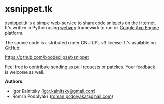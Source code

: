 xsnippet.tk
===========

[xsnippet.tk](http://www.xsnippet.tk) is a simple web-service to share code 
snippets on the Internet. It's written in Python using 
[webapp](http://code.google.com/appengine/docs/python/tools/webapp/) framework 
to run on [Google App Engine](http://code.google.com/appengine/) platform. 

The source code is distributed under GNU GPL v3 license. It's available on GitHub: 
    
<https://github.com/bloodeclipse/xsnippet>

Feel free to contribute sending us pull requests or patches. Your feedback is 
welcome as well. 


**Authors:** 

- Igor Kalnitsky (igor.kalnitsky@gmail.com) 
- Roman Podolyaka (roman.podolyaka@gmail.com)

